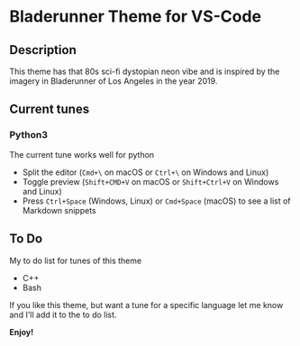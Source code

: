 # Bladerunner Theme for VS-Code
## Description

This theme has that 80s sci-fi dystopian neon vibe and is inspired by the imagery in Bladerunner of Los Angeles in the year 2019.

## Current tunes

### Python3

The current tune works well for python
* Split the editor (`Cmd+\` on macOS or `Ctrl+\` on Windows and Linux)
* Toggle preview (`Shift+CMD+V` on macOS or `Shift+Ctrl+V` on Windows and Linux)
* Press `Ctrl+Space` (Windows, Linux) or `Cmd+Space` (macOS) to see a list of Markdown snippets

## To Do

My to do list for tunes of this theme

* C++
* Bash

If you like this theme, but want a tune for a specific language let me know and I'll add it to the to do list.

**Enjoy!**
